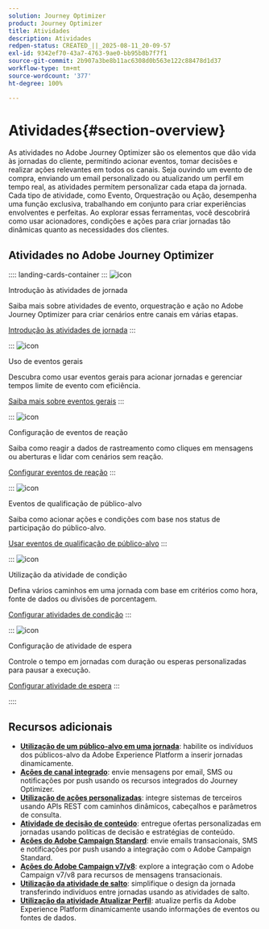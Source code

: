 ```yaml
---
solution: Journey Optimizer
product: Journey Optimizer
title: Atividades
description: Atividades
redpen-status: CREATED_||_2025-08-11_20-09-57
exl-id: 9342ef70-43a7-4763-9ae0-bb95b8b7f7f1
source-git-commit: 2b907a3be8b11ac6308d0b563e122c88478d1d37
workflow-type: tm+mt
source-wordcount: '377'
ht-degree: 100%

---
```


# Atividades{#section-overview}

As atividades no Adobe Journey Optimizer são os elementos que dão vida às jornadas do cliente, permitindo acionar eventos, tomar decisões e realizar ações relevantes em todos os canais. Seja ouvindo um evento de compra, enviando um email personalizado ou atualizando um perfil em tempo real, as atividades permitem personalizar cada etapa da jornada. Cada tipo de atividade, como Evento, Orquestração ou Ação, desempenha uma função exclusiva, trabalhando em conjunto para criar experiências envolventes e perfeitas. Ao explorar essas ferramentas, você descobrirá como usar acionadores, condições e ações para criar jornadas tão dinâmicas quanto as necessidades dos clientes.

## Atividades no Adobe Journey Optimizer

:::: landing-cards-container
:::
![icon](https://cdn.experienceleague.adobe.com/icons/book.svg)

Introdução às atividades de jornada

Saiba mais sobre atividades de evento, orquestração e ação no Adobe Journey Optimizer para criar cenários entre canais em várias etapas.

[Introdução às atividades de jornada](../using/building-journeys/about-journey-activities.md)
:::

:::
![icon](https://cdn.experienceleague.adobe.com/icons/circle-play.svg)

Uso de eventos gerais

Descubra como usar eventos gerais para acionar jornadas e gerenciar tempos limite de evento com eficiência.

[Saiba mais sobre eventos gerais](../using/building-journeys/general-events.md)
:::

:::
![icon](https://cdn.experienceleague.adobe.com/icons/list-check.svg)

Configuração de eventos de reação

Saiba como reagir a dados de rastreamento como cliques em mensagens ou aberturas e lidar com cenários sem reação.

[Configurar eventos de reação](../using/building-journeys/reaction-events.md)
:::

:::
![icon](https://cdn.experienceleague.adobe.com/icons/bullseye.svg)

Eventos de qualificação de público-alvo

Saiba como acionar ações e condições com base nos status de participação do público-alvo.

[Usar eventos de qualificação de público-alvo](../using/building-journeys/audience-qualification-events.md)
:::

:::
![icon](https://cdn.experienceleague.adobe.com/icons/gear.svg)

Utilização da atividade de condição

Defina vários caminhos em uma jornada com base em critérios como hora, fonte de dados ou divisões de porcentagem.

[Configurar atividades de condição](../using/building-journeys/condition-activity.md)
:::

:::
![icon](https://cdn.experienceleague.adobe.com/icons/clock.svg)

Configuração de atividade de espera

Controle o tempo em jornadas com duração ou esperas personalizadas para pausar a execução.

[Configurar atividade de espera](../using/building-journeys/wait-activity.md)
:::

::::


## Recursos adicionais

- **[Utilização de um público-alvo em uma jornada](../using/building-journeys/read-audience.md)**: habilite os indivíduos dos públicos-alvo da Adobe Experience Platform a inserir jornadas dinamicamente.
- **[Ações de canal integrado](../using/building-journeys/journeys-message.md)**: envie mensagens por email, SMS ou notificações por push usando os recursos integrados do Journey Optimizer.
- **[Utilização de ações personalizadas](../using/building-journeys/using-custom-actions.md)**: integre sistemas de terceiros usando APIs REST com caminhos dinâmicos, cabeçalhos e parâmetros de consulta.
- **[Atividade de decisão de conteúdo](../using/building-journeys/content-decision.md)**: entregue ofertas personalizadas em jornadas usando políticas de decisão e estratégias de conteúdo.
- **[Ações do Adobe Campaign Standard](../using/building-journeys/using-adobe-campaign-standard.md)**: envie emails transacionais, SMS e notificações por push usando a integração com o Adobe Campaign Standard.
- **[Ações do Adobe Campaign v7/v8](../using/building-journeys/using-adobe-campaign-v7-v8.md)**: explore a integração com o Adobe Campaign v7/v8 para recursos de mensagens transacionais.
- **[Utilização da atividade de salto](../using/building-journeys/jump.md)**: simplifique o design da jornada transferindo indivíduos entre jornadas usando as atividades de salto.
- **[Utilização da atividade Atualizar Perfil](../using/building-journeys/update-profiles.md)**: atualize perfis da Adobe Experience Platform dinamicamente usando informações de eventos ou fontes de dados.
